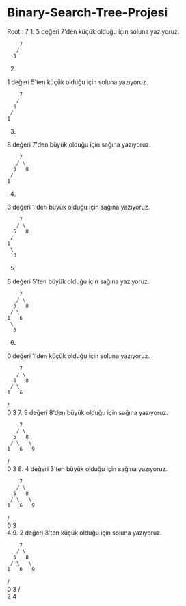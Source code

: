 # Binary-Search-Tree-Projesi


Root : 7
1.
5 değeri 7'den küçük olduğu için soluna yazıyoruz.

        7
       /   
      5   
2.
1 değeri 5'ten küçük olduğu için soluna yazıyoruz.

        7
       /   
      5 
     /
    1 
3.
8 değeri 7'den büyük olduğu için sağına yazıyoruz.

        7
       / \  
      5   8
     /
    1 
4.
3 değeri 1'den büyük olduğu için sağına yazıyoruz.

        7
       / \  
      5   8
     / 
    1   
     \
      3
5.
6 değeri 5'ten büyük olduğu için sağına yazıyoruz.

        7
       / \  
      5   8
     / \
    1   6
     \
      3
6.
0 değeri 1'den küçük olduğu için soluna yazıyoruz.

        7
       / \  
      5   8
     / \     
    1   6   
   / \
  0   3
7.
9 değeri 8'den büyük olduğu için sağına yazıyoruz.

        7
       / \  
      5   8
     / \   \  
    1   6   9
   / \
  0   3 
8.
4 değeri 3'ten büyük olduğu için sağına yazıyoruz.

        7
       / \  
      5   8
     / \   \  
    1   6   9
   / \
  0   3
       \
        4
9.
2 değeri 3'ten küçük olduğu için soluna yazıyoruz.

        7
       / \  
      5   8
     / \   \  
    1   6   9
   / \
  0   3
     / \
    2   4

